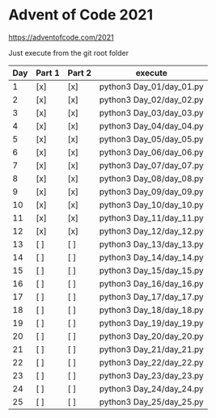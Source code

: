 # Advent of Code 2021
https://adventofcode.com/2021

Just execute from the git root folder

| Day | Part 1 | Part 2 | execute                  |
|-----|--------|--------|--------------------------|
|  1  | [x]    | [x]    | python3 Day_01/day_01.py |
|  2  | [x]    | [x]    | python3 Day_02/day_02.py |
|  3  | [x]    | [x]    | python3 Day_03/day_03.py |
|  4  | [x]    | [x]    | python3 Day_04/day_04.py |
|  5  | [x]    | [x]    | python3 Day_05/day_05.py |
|  6  | [x]    | [x]    | python3 Day_06/day_06.py |
|  7  | [x]    | [x]    | python3 Day_07/day_07.py |
|  8  | [x]    | [x]    | python3 Day_08/day_08.py |
|  9  | [x]    | [x]    | python3 Day_09/day_09.py |
| 10  | [x]    | [x]    | python3 Day_10/day_10.py |
| 11  | [x]    | [x]    | python3 Day_11/day_11.py |
| 12  | [x]    | [x]    | python3 Day_12/day_12.py |
| 13  | [ ]    | [ ]    | python3 Day_13/day_13.py |
| 14  | [ ]    | [ ]    | python3 Day_14/day_14.py |
| 15  | [ ]    | [ ]    | python3 Day_15/day_15.py |
| 16  | [ ]    | [ ]    | python3 Day_16/day_16.py |
| 17  | [ ]    | [ ]    | python3 Day_17/day_17.py |
| 18  | [ ]    | [ ]    | python3 Day_18/day_18.py |
| 19  | [ ]    | [ ]    | python3 Day_19/day_19.py |
| 20  | [ ]    | [ ]    | python3 Day_20/day_20.py |
| 21  | [ ]    | [ ]    | python3 Day_21/day_21.py |
| 22  | [ ]    | [ ]    | python3 Day_22/day_22.py |
| 23  | [ ]    | [ ]    | python3 Day_23/day_23.py |
| 24  | [ ]    | [ ]    | python3 Day_24/day_24.py |
| 25  | [ ]    | [ ]    | python3 Day_25/day_25.py |
